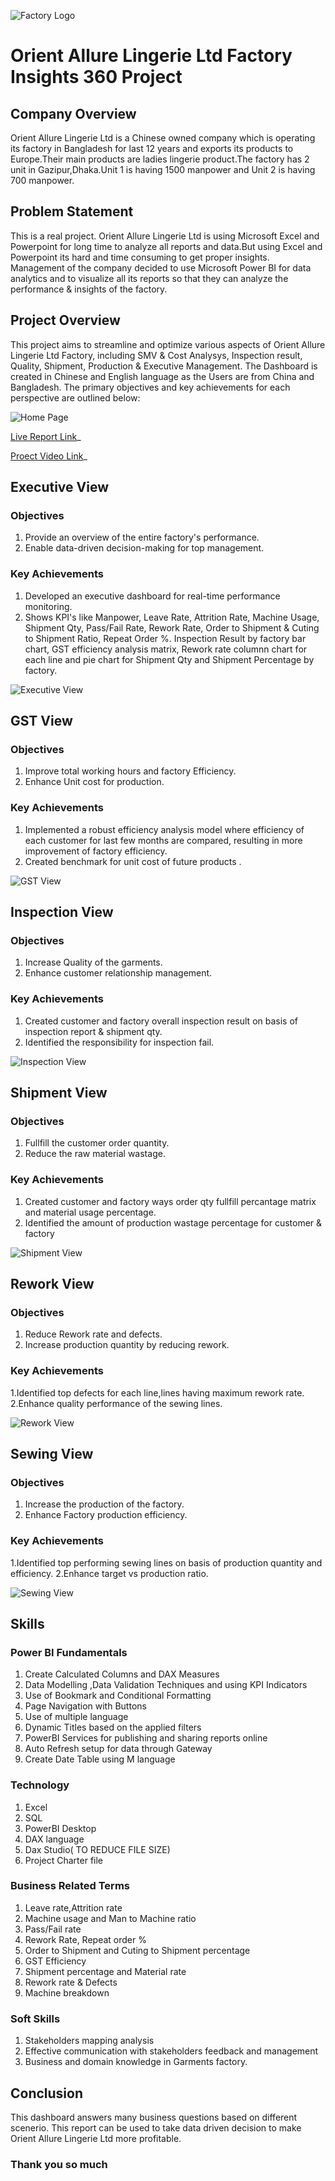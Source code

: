 ![Factory Logo](https://github.com/alisyedakkas/Factory-Insights-360/blob/main/Media/Orient%20logo.png)
# Orient Allure Lingerie Ltd Factory Insights 360 Project

## Company Overview
Orient Allure Lingerie Ltd is a Chinese owned company which is operating its factory in Bangladesh for last 12 years and exports its products to Europe.Their main products are ladies lingerie product.The factory has 2 unit in Gazipur,Dhaka.Unit 1 is having 1500 manpower and Unit 2 is having 700 manpower.

## Problem Statement
This is a real project. Orient Allure Lingerie Ltd is using Microsoft Excel and Powerpoint for long time to analyze all reports and data.But using Excel and Powerpoint its hard and time consuming to get proper insights. Management of the company decided to use Microsoft Power BI for data analytics and to visualize all its reports so that they can analyze the performance & insights of the factory.

## Project Overview
This project aims to streamline and optimize various aspects of Orient Allure Lingerie Ltd Factory, including SMV & Cost Analysys, Inspection result, Quality, Shipment, Production & Executive Management. The Dashboard is created in Chinese and English language as the Users are from China and Bangladesh. The primary objectives and key achievements for each perspective are outlined below:

![Home Page](https://github.com/alisyedakkas/Factory-Insights-360/blob/main/Media/Dashboard%20Photos/Home%20Page.png)


[Live Report Link](https://app.powerbi.com/view?r=eyJrIjoiNDdkNjYyNjAtNmFlMC00M2ZjLWJiZWMtYjZkY2ZmY2JiMWVhIiwidCI6ImM2ZTU0OWIzLTVmNDUtNDAzMi1hYWU5LWQ0MjQ0ZGM1YjJjNCJ9)_

[Proect Video Link](https://www.youtube.com/embed/7VPdxJDEAcM?si=6-DBfMA-_WKU0o_R)_


## Executive View
### Objectives
1. Provide an overview of the entire factory's performance.
2. Enable data-driven decision-making for top management.
### Key Achievements
1. Developed an executive dashboard for real-time performance monitoring.
2. Shows KPI's like Manpower, Leave Rate, Attrition Rate, Machine Usage, Shipment Qty, Pass/Fail Rate, Rework Rate, Order to Shipment & Cuting to Shipment Ratio, Repeat Order %. Inspection Result by factory bar chart, GST efficiency analysis matrix, Rework rate columnn chart for each line and pie chart for Shipment Qty and Shipment Percentage by factory.

![Executive View](https://github.com/alisyedakkas/Factory-Insights-360/blob/main/Media/Dashboard%20Photos/Executive%20View.png)


## GST View
### Objectives
1. Improve total working hours and factory Efficiency.
2. Enhance Unit cost for production.
### Key Achievements
1. Implemented a robust efficiency analysis model where efficiency of each customer for last few months are compared, resulting in more improvement of factory efficiency.
2. Created benchmark for unit cost of future products .
   
![GST View](https://github.com/alisyedakkas/Factory-Insights-360/blob/main/Media/Dashboard%20Photos/GST%20View.png)

## Inspection View
### Objectives
1. Increase Quality of the garments.
2. Enhance customer relationship management.
### Key Achievements
1. Created customer and factory overall inspection result on basis of inspection report & shipment qty.
2. Identified the responsibility for inspection fail.

![Inspection View](https://github.com/alisyedakkas/Factory-Insights-360/blob/main/Media/Dashboard%20Photos/Inspection%20View.png)

## Shipment View
### Objectives
1. Fullfill the customer order quantity.
2. Reduce the raw material wastage.
### Key Achievements
1. Created customer and factory ways order qty fullfill percantage matrix and material usage percentage.
2. Identified the amount of production wastage percentage for customer & factory

![Shipment View](https://github.com/alisyedakkas/Factory-Insights-360/blob/main/Media/Dashboard%20Photos/Shipment%20View.png)

## Rework View
### Objectives
1. Reduce Rework rate and defects.
2. Increase production quantity by reducing rework.
### Key Achievements
1.Identified top defects for each line,lines having maximum rework rate.
2.Enhance quality performance of the sewing lines.

![Rework View](https://github.com/alisyedakkas/Factory-Insights-360/blob/main/Media/Dashboard%20Photos/Rework%20View.png)

## Sewing View
### Objectives
1. Increase the production of the factory.
2. Enhance Factory production efficiency.
### Key Achievements
1.Identified top performing sewing lines on basis of production quantity and efficiency.
2.Enhance target vs production ratio.

![Sewing View](https://github.com/alisyedakkas/Factory-Insights-360/blob/main/Media/Dashboard%20Photos/Sewing%20View.png)

## Skills
### Power BI Fundamentals
1. Create Calculated Columns and DAX Measures
2. Data Modelling ,Data Validation Techniques and using KPI Indicators
3. Use of Bookmark and Conditional Formatting
4. Page Navigation with Buttons
5. Use of multiple language
6. Dynamic Titles based on the applied filters
7. PowerBI Services for publishing and sharing reports online
8. Auto Refresh setup for data through Gateway
9. Create Date Table using M language
    
### Technology
1. Excel
2. SQL
3. PowerBI Desktop
4. DAX language
5. Dax Studio( TO REDUCE FILE SIZE)
6. Project Charter file
   
### Business Related Terms
1. Leave rate,Attrition rate
2. Machine usage and Man to Machine ratio
3. Pass/Fail rate
4. Rework Rate, Repeat order %
5. Order to Shipment and Cuting to Shipment percentage
6. GST Efficiency
7. Shipment percentage and Material rate
8. Rework rate & Defects
9. Machine breakdown
### Soft Skills
1. Stakeholders mapping analysis
2. Effective communication with stakeholders feedback and management
3. Business and domain knowledge in Garments factory.
## Conclusion
This dashboard answers many business questions based on different scenerio.
This report can be used to take data driven decision to make Orient Allure Lingerie Ltd more profitable.

### Thank you so much
